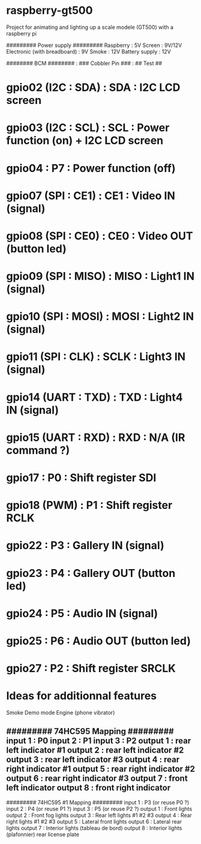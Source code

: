 # raspberry-gt500
Project for animating and lighting up a scale modele (GT500) with a raspberry pi

######### Power supply #########
Raspberry : 5V
Screen : 9V/12V
Electronic (with breadboard) : 9V
Smoke : 12V
Battery supply : 12V

######## BCM ######## : ### Cobbler Pin ### : ## Test ##
# gpio02 (I2C : SDA)  : SDA                 : I2C LCD screen
# gpio03 (I2C : SCL)  : SCL                 : Power function (on) + I2C LCD screen
# gpio04              : P7                  : Power function (off)
# gpio07 (SPI : CE1)  : CE1                 : Video IN (signal)
# gpio08 (SPI : CE0)  : CE0                 : Video OUT (button led)
# gpio09 (SPI : MISO) : MISO                : Light1 IN (signal)
# gpio10 (SPI : MOSI) : MOSI                : Light2 IN (signal)
# gpio11 (SPI : CLK)  : SCLK                : Light3 IN (signal)
# gpio14 (UART : TXD) : TXD                 : Light4 IN (signal)
# gpio15 (UART : RXD) : RXD                 : N/A (IR command ?)
# gpio17              : P0                  : Shift register SDI
# gpio18 (PWM)        : P1                  : Shift register RCLK
# gpio22              : P3                  : Gallery IN (signal)
# gpio23              : P4                  : Gallery OUT (button led)
# gpio24              : P5                  : Audio IN (signal)
# gpio25              : P6                  : Audio OUT (button led)
# gpio27              : P2                  : Shift register SRCLK

# Ideas for additionnal features
Smoke
Demo mode
Engine (phone vibrator)

######### 74HC595 Mapping #########
input 1 : P0
input 2 : P1
input 3 : P2
output 1 : rear left indicator #1
output 2 : rear left indicator #2
output 3 : rear left indicator #3
output 4 : rear right indicator #1
output 5 : rear right indicator #2
output 6 : rear right indicator #3
output 7 : front left indicator
output 8 : front right indicator
---


######### 74HC595 #1 Mapping #########
input 1 : P3 (or reuse P0 ?)
input 2 : P4 (or reuse P1 ?)
input 3 : P5 (or reuse P2 ?)
output 1 : Front lights
output 2 : Front fog lights
output 3 : Rear left lights #1 #2 #3
output 4 : Rear right lights #1 #2 #3
output 5 : Lateral front lights
output 6 : Lateral rear lights
output 7 : Interior lights (tableau de bord)
output 8 : Interior lights (plafonnier)
rear license plate